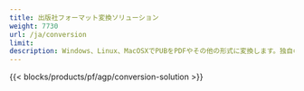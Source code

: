 ```yaml
---
title: 出版社フォーマット変換ソリューション 
weight: 7730
url: /ja/conversion
limit: 
description: Windows、Linux、MacOSXでPUBをPDFやその他の形式に変換します。独自のソリューションに簡単に統合できるパブリッシャー変換機能。
---
```


{{< blocks/products/pf/agp/conversion-solution >}} 